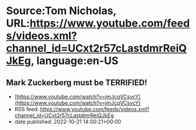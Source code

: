 # Source:Tom Nicholas, URL:https://www.youtube.com/feeds/videos.xml?channel_id=UCxt2r57cLastdmrReiQJkEg, language:en-US

## Mark Zuckerberg must be TERRIFIED!
 - [https://www.youtube.com/watch?v=jmJcqVCsvcY](https://www.youtube.com/watch?v=jmJcqVCsvcY)
 - RSS feed: https://www.youtube.com/feeds/videos.xml?channel_id=UCxt2r57cLastdmrReiQJkEg
 - date published: 2022-10-21 14:00:21+00:00



